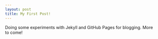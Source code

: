 ```yaml
---
layout: post
title: My First Post!
---
```


Doing some experiments with Jekyll and GitHub Pages for blogging. More to come!
